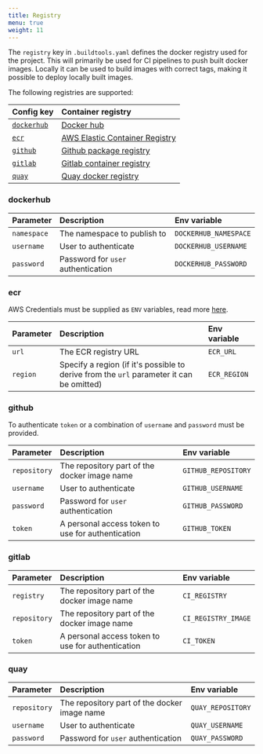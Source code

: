 ```yaml
---
title: Registry
menu: true
weight: 11
---
```


The `registry` key in `.buildtools.yaml` defines the docker registry used for the project. This will primarily be used for CI pipelines to push built docker images.
Locally it can be used to build images with correct tags, making it possible to deploy locally built images.

The following registries are supported:

| Config key| Container registry    |
| :------------- | :--------------------- |
| [`dockerhub`](#dockerhub) | [Docker hub](https://hub.docker.com/) |
| [`ecr`](#ecr) | [AWS Elastic Container Registry](https://docs.aws.amazon.com/ecr/index.html)  |
| [`github`](#github) | [Github package registry](https://help.github.com/en/github/managing-packages-with-github-package-registry/about-github-package-registry) |
| [`gitlab`](#gitlab) | [Gitlab container registry](https://docs.gitlab.com/ee/user/packages/container_registry/) |
| [`quay`](#quay) | [Quay docker registry](https://docs.quay.io/) |

### dockerhub

| Parameter         | Description                          | Env variable           |
| :---------------- | :----------------------------------- | :--------------------- |
| `namespace`       |  The namespace to publish to         | `DOCKERHUB_NAMESPACE`  |
| `username`        |  User to authenticate                | `DOCKERHUB_USERNAME`   |
| `password`        |  Password for `user` authentication  | `DOCKERHUB_PASSWORD`   |

### ecr

AWS Credentials must be supplied as `ENV` variables, read more [here](https://docs.aws.amazon.com/cli/latest/userguide/cli-configure-files.html).

| Parameter | Description                                                                                | Env variable           |
| :-------- | :----------------------------------------------------------------------------------------- | :--------------------- |
| `url`     | The ECR registry URL                                                                       | `ECR_URL`              |
| `region`  | Specify a region (if it's possible to derive from the `url` parameter it can be omitted)   | `ECR_REGION`           | 

### github

To authenticate `token` or a combination of `username` and `password` must be provided.

| Parameter       | Description                                          | Env variable             |
| :-------------- | :--------------------------------------------------- | :----------------------- |
| `repository`    | The repository part of the docker image name         | `GITHUB_REPOSITORY`      |
| `username`      | User to authenticate                                 | `GITHUB_USERNAME`        |
| `password`      | Password for `user` authentication                   | `GITHUB_PASSWORD`        |
| `token`         | A personal access token to use for authentication    | `GITHUB_TOKEN`           |


### gitlab


| Parameter        | Description                                          | Env variable            |
| :--------------- | :--------------------------------------------------- | :---------------------- |
| `registry`       | The repository part of the docker image name         | `CI_REGISTRY`           |
| `repository`     | The repository part of the docker image name         | `CI_REGISTRY_IMAGE`     |
| `token`          | A personal access token to use for authentication    | `CI_TOKEN`              |

### quay


| Parameter       | Description                                          | Env variable         |
| :-------------- | :--------------------------------------------------- | :------------------- |
| `repository`    | The repository part of the docker image name         | `QUAY_REPOSITORY`    |
| `username`      | User to authenticate                                 | `QUAY_USERNAME`      |
| `password`      | Password for `user` authentication                   | `QUAY_PASSWORD`      |
